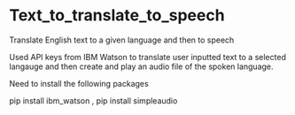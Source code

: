 # Text_to_translate_to_speech
Translate English text to a given language and then to speech

Used API keys from IBM Watson to translate user inputted text to a selected langauge and then create and play an audio file of the spoken language.

Need to install the following packages

  pip install ibm_watson ,
  pip install simpleaudio
